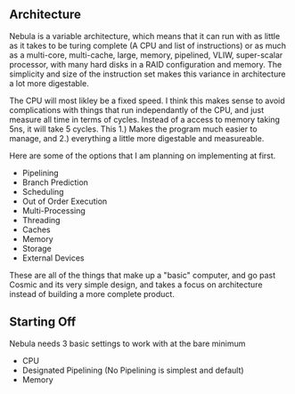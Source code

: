 ## Architecture

Nebula is a variable architecture, which means that it can run with as little as it takes to be turing complete (A CPU and list of instructions) or as much as a multi-core, multi-cache, large, memory, pipelined, VLIW, super-scalar processor, with many hard disks in a RAID configuration and memory. The simplicity and size of the instruction set makes this variance in architecture a lot more digestable.

The CPU will most likley be a fixed speed. I think this makes sense to avoid complications with things that run independantly of the CPU, and just measure all time in terms of cycles. Instead of a access to memory taking 5ns, it will take 5 cycles. This 1.) Makes the program much easier to manage, and 2.) everything a little more digestable and measureable. 

Here are some of the options that I am planning on implementing at first.

* Pipelining
* Branch Prediction
* Scheduling
* Out of Order Execution
* Multi-Processing
* Threading 
* Caches
* Memory
* Storage
* External Devices

These are all of the things that make up a "basic" computer, and go past Cosmic and its very simple design, and takes a focus on architecture instead of building a more complete product. 


## Starting Off

Nebula needs 3 basic settings to work with at the bare minimum

* CPU 
* Designated Pipelining (No Pipelining is simplest and default)
* Memory
